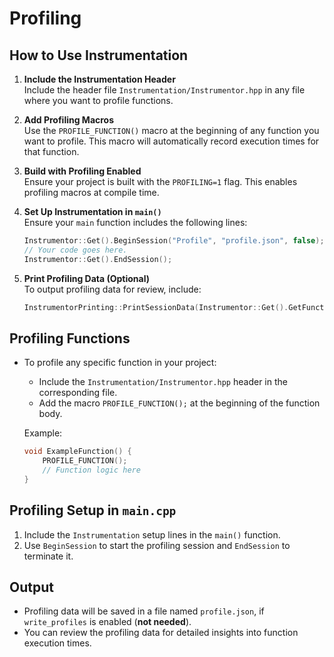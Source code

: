 # Profiling

## How to Use Instrumentation

1. **Include the Instrumentation Header**  
   Include the header file `Instrumentation/Instrumentor.hpp` in any file where you want to profile functions.

2. **Add Profiling Macros**  
   Use the `PROFILE_FUNCTION()` macro at the beginning of any function you want to profile. This macro will automatically record execution times for that function.

3. **Build with Profiling Enabled**  
   Ensure your project is built with the `PROFILING=1` flag. This enables profiling macros at compile time.

4. **Set Up Instrumentation in `main()`**  
   Ensure your `main` function includes the following lines:
   ```cpp
   Instrumentor::Get().BeginSession("Profile", "profile.json", false);
   // Your code goes here.
   Instrumentor::Get().EndSession();
   ```

5. **Print Profiling Data (Optional)**  
   To output profiling data for review, include:
   ```cpp
   InstrumentorPrinting::PrintSessionData(Instrumentor::Get().GetFunctionTimes(), Instrumentor::Get().GetRuntime());
   ```

## Profiling Functions

- To profile any specific function in your project:
  - Include the `Instrumentation/Instrumentor.hpp` header in the corresponding file.
  - Add the macro `PROFILE_FUNCTION();` at the beginning of the function body.

  Example:
  ```cpp
  void ExampleFunction() {
      PROFILE_FUNCTION();
      // Function logic here
  }
  ```

## Profiling Setup in `main.cpp`

1. Include the `Instrumentation` setup lines in the `main()` function.
2. Use `BeginSession` to start the profiling session and `EndSession` to terminate it.

## Output

- Profiling data will be saved in a file named `profile.json`, if `write_profiles` is enabled (**not needed**).
- You can review the profiling data for detailed insights into function execution times.
